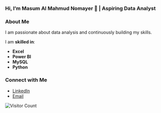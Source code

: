 ### Hi, I’m Masum Al Mahmud Nomayer 👋 | Aspiring Data Analyst 

### About Me  
I am passionate about data analysis and continuously building my skills.  

I am **skilled in**:  
- **Excel**  
- **Power BI**  
- **MySQL**  
- **Python**  

### Connect with Me  
- [LinkedIn](https://linkedin.com/in/nomayer)  
- [Email](mailto:nomayer.masum@gmail.com)  

![Visitor Count](https://profile-counter.glitch.me/nomayer-masum/count.svg)

